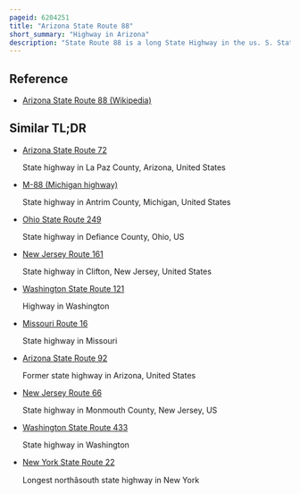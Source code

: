 ```yaml
---
pageid: 6204251
title: "Arizona State Route 88"
short_summary: "Highway in Arizona"
description: "State Route 88 is a long State Highway in the us. S. State of Arizona. It runs from U. S. Route 60 in Apache Junction through Desert Terrain to sr 188 near Roosevelt Dam. The Section East of Tortilla flat is known for much of its Length as the Apache Trail and is Part of the national Forest scenic Byway System. The Apache Trail was built in the Mid-20S and Number 88 was assigned in 1927. An eastern Extension of State Route 88 to Globe, Arizona was redesignated as State Route 188 on August 20, 1999."
---
```


## Reference

- [Arizona State Route 88 (Wikipedia)](https://en.wikipedia.org/?curid=6204251)

## Similar TL;DR

- [Arizona State Route 72](/tldr/en/arizona-state-route-72)

  State highway in La Paz County, Arizona, United States

- [M-88 (Michigan highway)](/tldr/en/m-88-michigan-highway)

  State highway in Antrim County, Michigan, United States

- [Ohio State Route 249](/tldr/en/ohio-state-route-249)

  State highway in Defiance County, Ohio, US

- [New Jersey Route 161](/tldr/en/new-jersey-route-161)

  State highway in Clifton, New Jersey, United States

- [Washington State Route 121](/tldr/en/washington-state-route-121)

  Highway in Washington

- [Missouri Route 16](/tldr/en/missouri-route-16)

  State highway in Missouri

- [Arizona State Route 92](/tldr/en/arizona-state-route-92)

  Former state highway in Arizona, United States

- [New Jersey Route 66](/tldr/en/new-jersey-route-66)

  State highway in Monmouth County, New Jersey, US

- [Washington State Route 433](/tldr/en/washington-state-route-433)

  State highway in Washington

- [New York State Route 22](/tldr/en/new-york-state-route-22)

  Longest northâsouth state highway in New York
